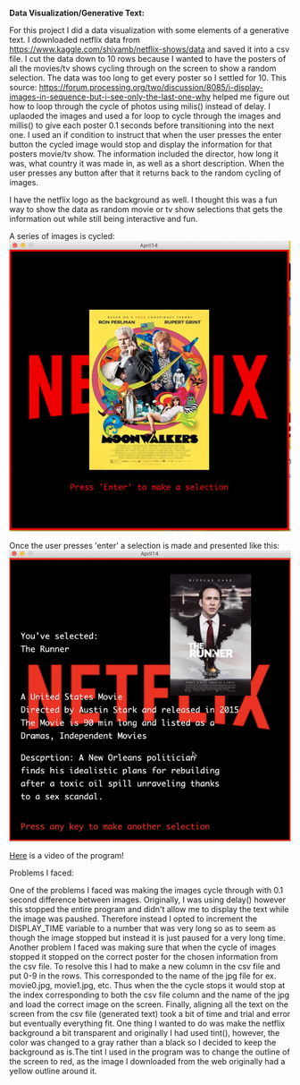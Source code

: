 **Data Visualization/Generative Text:**

For this project I did a data visualization with some elements of a generative text. I downloaded netflix data from https://www.kaggle.com/shivamb/netflix-shows/data and saved it into a csv file. I cut the data down to 10 rows because I wanted to have the posters of all the movies/tv shows cycling through on the screen to show a random selection. The data was too long to get every poster so I settled for 10. This source: https://forum.processing.org/two/discussion/8085/i-display-images-in-sequence-but-i-see-only-the-last-one-why helped me figure out how to loop through the cycle of photos using milis() instead of delay. I uplaoded the images and used a for loop to cycle through the images and millis() to give each poster 0.1 seconds before transitioning into the next one. I used an if condition to instruct that when the user presses the enter button the cycled image would stop and display the information for that posters movie/tv show. The information included the director, how long it was, what country it was made in, as well as a short description. When the user presses any button after that it returns back to the random cycling of images. 

I have the netflix logo as the background as well. I thought this was a fun way to show the data as random movie or tv show selections that gets the information out while still being interactive and fun. 

A series of images is cycled:
![](random_selection.png)

Once the user presses 'enter' a selection is made and presented like this:
![](generated_outcome.png) 

[Here](https://youtu.be/xzwcdD4sbqo) is a video of the program!

Problems I faced:

One of the problems I faced was making the images cycle through with 0.1 second difference between images. Originally, I was using delay() however this stopped the entire program and didn't allow me to display the text while the image was paushed. Therefore instead I opted to increment the DISPLAY_TIME variable to a number that was very long so as to seem as though the image stopped but instead it is just paused for a very long time. Another problem I faced was making sure that when the cycle of images stopped it stopped on the correct poster for the chosen information from the csv file. To resolve this I had to make a new column in the csv file and put 0-9 in the rows. This corresponded to the name of the jpg file for ex. movie0.jpg, movie1.jpg, etc. Thus when the the cycle stops it would stop at the index corresponding to both the csv file column and the name of the jpg and load the correct image on the screen. Finally, aligning all the text on the screen from the csv file (generated text) took a bit of time and trial and error but eventually everything fit. One thing I wanted to do was make the netflix background a bit transparent and originally I had used tint(), however, the color was changed to a gray rather than a black so I decided to keep the background as is.The tint I used in the program was to change the outline of the screen to red, as the image I downloaded from the web originally had a yellow outline around it. 

